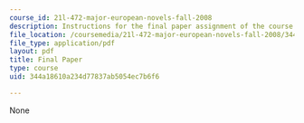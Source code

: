 ```yaml
---
course_id: 21l-472-major-european-novels-fall-2008
description: Instructions for the final paper assignment of the course.
file_location: /coursemedia/21l-472-major-european-novels-fall-2008/344a18610a234d77837ab5054ec7b6f6_paper3.pdf
file_type: application/pdf
layout: pdf
title: Final Paper
type: course
uid: 344a18610a234d77837ab5054ec7b6f6

---
```

None